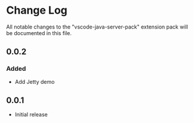 # Change Log
All notable changes to the "vscode-java-server-pack" extension pack will be documented in this file.

## 0.0.2
### Added
* Add Jetty demo

## 0.0.1
- Initial release

